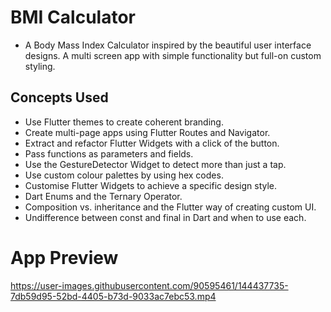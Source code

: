 # BMI Calculator

- A Body Mass Index Calculator inspired by the beautiful user interface designs. A multi screen app with simple functionality but full-on custom styling. 

## Concepts Used

- Use Flutter themes to create coherent branding. 
- Create multi-page apps using Flutter Routes and Navigator.
- Extract and refactor Flutter Widgets with a click of the button.  
- Pass functions as parameters and fields.
- Use the GestureDetector Widget to detect more than just a tap.
- Use custom colour palettes by using hex codes.
- Customise Flutter Widgets to achieve a specific design style.
- Dart Enums and the Ternary Operator.
- Composition vs. inheritance and the Flutter way of creating custom UI.
- Undifference between const and final in Dart and when to use each.

# App Preview

https://user-images.githubusercontent.com/90595461/144437735-7db59d95-52bd-4405-b73d-9033ac7ebc53.mp4

